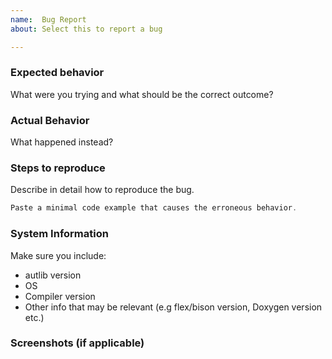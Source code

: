 ```yaml
---
name:  Bug Report
about: Select this to report a bug

---
```

### Expected behavior

What were you trying and what should be the correct outcome?

### Actual Behavior

What happened instead?

### Steps to reproduce

Describe in detail how to reproduce the bug.

```c
Paste a minimal code example that causes the erroneous behavior.
```

### System Information

Make sure you include:

- autlib version
- OS 
- Compiler version
- Other info that may be relevant (e.g flex/bison version, Doxygen version etc.)

### Screenshots (if applicable)